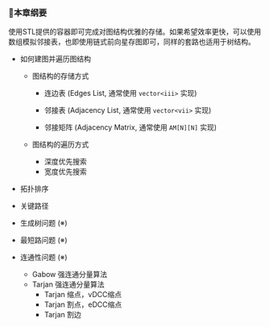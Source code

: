 ### 📘本章纲要

使用STL提供的容器即可完成对图结构优雅的存储。如果希望效率更快，可以使用数组模拟邻接表，也即使用链式前向星存图即可，同样的套路也适用于树结构。

- 如何建图并遍历图结构
  
  - 图结构的存储方式
  
    - 连边表 (Edges List, 通常使用 `vector<iii>` 实现)
  
    - 邻接表 (Adjacency List, 通常使用 `vector<vii>` 实现)
  
    - 邻接矩阵 (Adjacency Matrix, 通常使用 `AM[N][N]` 实现)
  
  - 图结构的遍历方式
  
    - 深度优先搜索
    - 宽度优先搜索
- 拓扑排序
- 关键路径
- 生成树问题 (※)
- 最短路问题 (※)
- 连通性问题 (※)
  - Gabow 强连通分量算法
  - Tarjan 强连通分量算法
    - Tarjan 缩点，vDCC缩点
    - Tarjan 割点，eDCC缩点 
    - Tarjan 割边